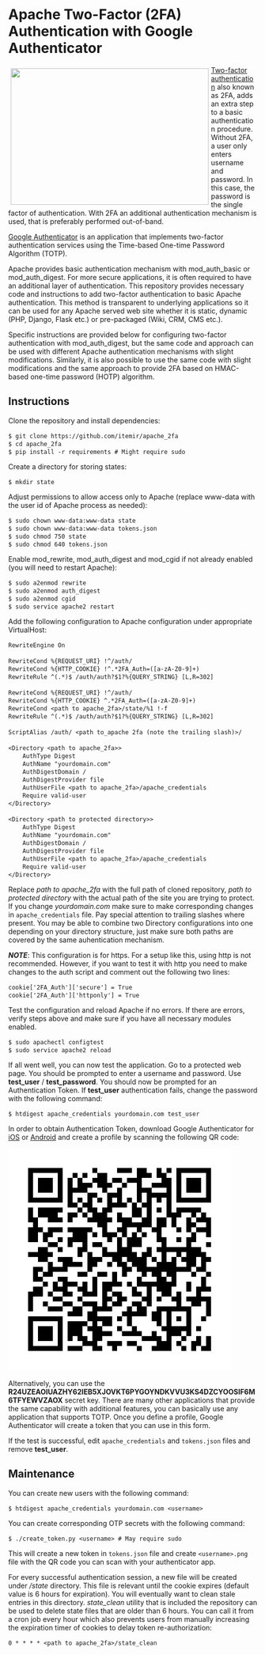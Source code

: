 # Apache Two-Factor (2FA) Authentication with Google Authenticator

<img src='https://raw.githubusercontent.com/itemir/apache_2fa/master/2fa_demo.gif' align='left' width='400' height='276' hspace='5' vspace='5'>

[Two-factor authentication](https://en.wikipedia.org/wiki/Multi-factor_authentication) also known as 2FA, adds an extra step to a basic authentication procedure. Without 2FA, a user only enters username and password. In this case, the password is the single factor of authentication. With 2FA an additional authentication mechanism is used, that is preferably performed out-of-band.

[Google Authenticator](https://en.wikipedia.org/wiki/Google_Authenticator) is an application that implements two-factor authentication services using the Time-based One-time Password Algorithm (TOTP).

Apache provides basic authentication mechanism with mod_auth_basic or mod_auth_digest. For more secure applications, it is often required to have an additional layer of authentication. This repository provides necessary code and instructions to add two-factor authentication to basic Apache authentication. This method is transparent to underlying applications so it can be used for any Apache served web site whether it is static, dynamic (PHP, Django, Flask etc.) or pre-packaged (Wiki, CRM, CMS etc.).

Specific instructions are provided below for configuring two-factor authentication with mod_auth_digest, but the same code and approach can be used with different Apache authentication mechanisms with slight modifications. Similarly, it is also possible to use the same code with slight modifications and the same approach to provide 2FA based on HMAC-based one-time password (HOTP) algorithm.

Instructions
---

Clone the repository and install dependencies:

    $ git clone https://github.com/itemir/apache_2fa
    $ cd apache_2fa
    $ pip install -r requirements # Might require sudo

Create a directory for storing states:

    $ mkdir state

Adjust permissions to allow access only to Apache (replace www-data with the user id of Apache process as needed):

    $ sudo chown www-data:www-data state
    $ sudo chown www-data:www-data tokens.json
    $ sudo chmod 750 state
    $ sudo chmod 640 tokens.json

Enable mod_rewrite, mod_auth_digest and mod_cgid if not already enabled (you will need to restart Apache):

    $ sudo a2enmod rewrite
    $ sudo a2enmod auth_digest
    $ sudo a2enmod cgid
    $ sudo service apache2 restart

Add the following configuration to Apache configuration under appropriate VirtualHost:

    RewriteEngine On

    RewriteCond %{REQUEST_URI} !^/auth/
    RewriteCond %{HTTP_COOKIE} !^.*2FA_Auth=([a-zA-Z0-9]+)
    RewriteRule ^(.*)$ /auth/auth?$1?%{QUERY_STRING} [L,R=302]

    RewriteCond %{REQUEST_URI} !^/auth/
    RewriteCond %{HTTP_COOKIE} ^.*2FA_Auth=([a-zA-Z0-9]+)
    RewriteCond <path to apache_2fa>/state/%1 !-f
    RewriteRule ^(.*)$ /auth/auth?$1?%{QUERY_STRING} [L,R=302]

    ScriptAlias /auth/ <path to_apache 2fa (note the trailing slash)>/

    <Directory <path to apache_2fa>>
        AuthType Digest
        AuthName "yourdomain.com"
        AuthDigestDomain /
        AuthDigestProvider file
        AuthUserFile <path to apache_2fa>/apache_credentials
        Require valid-user
    </Directory>

    <Directory <path to protected directory>>
        AuthType Digest
        AuthName "yourdomain.com"
        AuthDigestDomain /
        AuthDigestProvider file
        AuthUserFile <path to apache_2fa>/apache_credentials
        Require valid-user
    </Directory>

Replace *path to apache_2fa* with the full path of cloned repository, *path to protected directory* with the actual path of the site you are trying to protect. If you change *yourdomain.com* make sure to make corresponding changes in `apache_credentials` file. Pay special attention to trailing slashes where present. You may be able to combine two Directory configurations into one depending on your directory structure, just make sure both paths are covered by the same auhentication mechanism.

***NOTE***: This configuration is for https. For a setup like this, using http is not recommended. However, if you want to test it with http you need to make changes to the auth script and comment out the following two lines:

    cookie['2FA_Auth']['secure'] = True
    cookie['2FA_Auth']['httponly'] = True

Test the configuration and reload Apache if no errors. If there are errors, verify steps above and make sure if you have all necessary modules enabled.

    $ sudo apachectl configtest
    $ sudo service apache2 reload

If all went well, you can now test the application. Go to a protected web page. You should be prompted to enter a username and password. Use **test_user** / **test_password**. You should now be prompted for an Authentication Token. If **test_user** authentication fails, change the password with the following command:

    $ htdigest apache_credentials yourdomain.com test_user

In order to obtain Authentication Token, download Google Authenticator for [iOS](https://itunes.apple.com/us/app/google-authenticator/id388497605?mt=8) or [Android](https://play.google.com/store/apps/details?id=com.google.android.apps.authenticator2&hl=en) and create a profile by scanning the following QR code:

![QR Code](test_user.png)

Alternatively, you can use the **R24UZEAOIUAZHY62IEB5XJOVKT6PYGOYNDKVVU3KS4DZCYOOSIF6M6TFYEWVZAOX** secret key. There are many other applications that provide the same capability with additional features, you can basically use any application that supports TOTP. Once you define a profile, Google Authenticator will create a token that you can use in this form.

If the test is successful, edit `apache_credentials` and `tokens.json` files and remove **test_user**.

Maintenance
---
You can create new users with the following command:

    $ htdigest apache_credentials yourdomain.com <username>

You can create corresponding OTP secrets with the following command:

    $ ./create_token.py <username> # May require sudo

This will create a new token in `tokens.json` file and create `<username>.png` file with the QR code you can scan with your authenticator app.

For every successful authentication session, a new file will be created under */state* directory. This file is relevant until the cookie expires (default value is 6 hours for expiration). You will eventually want to clean stale entries in this directory. *state_clean* utility that is included the repository can be used to delete state files that are older than 6 hours. You can call it from a cron job every hour which also prevents users from manually increasing the expiration timer of cookies to delay token re-authorization:

    0 * * * * <path to apache_2fa>/state_clean
